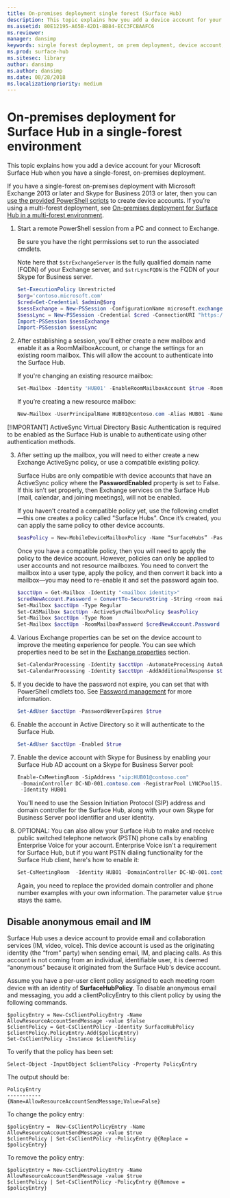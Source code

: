 ```yaml
---
title: On-premises deployment single forest (Surface Hub)
description: This topic explains how you add a device account for your Microsoft Surface Hub when you have a single-forest, on-premises deployment.
ms.assetid: 80E12195-A65B-42D1-8B84-ECC3FCBAAFC6
ms.reviewer: 
manager: dansimp
keywords: single forest deployment, on prem deployment, device account, Surface Hub
ms.prod: surface-hub
ms.sitesec: library
author: dansimp
ms.author: dansimp
ms.date: 08/28/2018
ms.localizationpriority: medium
---
```


# On-premises deployment for Surface Hub in a single-forest environment


This topic explains how you add a device account for your Microsoft Surface Hub when you have a single-forest, on-premises deployment.

If you have a single-forest on-premises deployment with Microsoft Exchange 2013 or later and Skype for Business 2013 or later, then you can [use the provided PowerShell scripts](appendix-a-powershell-scripts-for-surface-hub.md#create-on-premises-ps-scripts) to create device accounts. If you’re using a multi-forest deployment, see [On-premises deployment for Surface Hub in a multi-forest environment](on-premises-deployment-surface-hub-multi-forest.md).

1. Start a remote PowerShell session from a PC and connect to Exchange.

   Be sure you have the right permissions set to run the associated cmdlets.

   Note here that `$strExchangeServer` is the fully qualified domain name (FQDN) of your Exchange server, and `$strLyncFQDN` is the FQDN of your Skype for Business server.

   ```PowerShell
   Set-ExecutionPolicy Unrestricted
   $org='contoso.microsoft.com'
   $cred=Get-Credential $admin@$org
   $sessExchange = New-PSSession -ConfigurationName microsoft.exchange -Credential $cred -AllowRedirection -Authentication Kerberos -ConnectionUri "http://$strExchangeServer/powershell" -WarningAction SilentlyContinue
   $sessLync = New-PSSession -Credential $cred -ConnectionURI "https://$strLyncFQDN/OcsPowershell" -AllowRedirection -WarningAction SilentlyContinue
   Import-PSSession $sessExchange
   Import-PSSession $sessLync
   ```

2. After establishing a session, you’ll either create a new mailbox and enable it as a RoomMailboxAccount, or change the settings for an existing room mailbox. This will allow the account to authenticate into the Surface Hub.

   If you're changing an existing resource mailbox:

   ```PowerShell
   Set-Mailbox -Identity 'HUB01' -EnableRoomMailboxAccount $true -RoomMailboxPassword (ConvertTo-SecureString -String <password> -AsPlainText -Force)
   ```

   If you’re creating a new resource mailbox:

   ```PowerShell
   New-Mailbox -UserPrincipalName HUB01@contoso.com -Alias HUB01 -Name "Hub-01" -Room -EnableRoomMailboxAccount $true -RoomMailboxPassword (ConvertTo-SecureString -String <password> -AsPlainText -Force)
   ```
[!IMPORTANT] ActiveSync Virtual Directory Basic Authentication is required to be enabled as the Surface Hub is unable to authenticate using other authentication methods.

3. After setting up the mailbox, you will need to either create a new Exchange ActiveSync policy, or use a compatible existing policy.

   Surface Hubs are only compatible with device accounts that have an ActiveSync policy where the **PasswordEnabled** property is set to False. If this isn’t set properly, then Exchange services on the Surface Hub (mail, calendar, and joining meetings), will not be enabled.

   If you haven’t created a compatible policy yet, use the following cmdlet—this one creates a policy called "Surface Hubs". Once it’s created, you can apply the same policy to other device accounts.

   ```PowerShell
   $easPolicy = New-MobileDeviceMailboxPolicy -Name “SurfaceHubs” -PasswordEnabled $false
   ```

   Once you have a compatible policy, then you will need to apply the policy to the device account. However, policies can only be applied to user accounts and not resource mailboxes. You need to convert the mailbox into a user type, apply the policy, and then convert it back into a mailbox—you may need to re-enable it and set the password again too.

   ```PowerShell
   $acctUpn = Get-Mailbox -Identity "<mailbox identity>"
   $credNewAccount.Password = ConvertTo-SecureString -String <room mailbox password> -AsPlainText -Force
   Set-Mailbox $acctUpn -Type Regular
   Set-CASMailbox $acctUpn -ActiveSyncMailboxPolicy $easPolicy
   Set-Mailbox $acctUpn -Type Room
   Set-Mailbox $acctUpn -RoomMailboxPassword $credNewAccount.Password -EnableRoomMailboxAccount $true
   ```

4. Various Exchange properties can be set on the device account to improve the meeting experience for people. You can see which properties need to be set in the [Exchange properties](exchange-properties-for-surface-hub-device-accounts.md) section.

   ```PowerShell
   Set-CalendarProcessing -Identity $acctUpn -AutomateProcessing AutoAccept -AddOrganizerToSubject $false –AllowConflicts $false –DeleteComments $false -DeleteSubject $false -RemovePrivateProperty $false
   Set-CalendarProcessing -Identity $acctUpn -AddAdditionalResponse $true -AdditionalResponse "This is a Surface Hub room!"
   ```

5. If you decide to have the password not expire, you can set that with PowerShell cmdlets too. See [Password management](password-management-for-surface-hub-device-accounts.md) for more information.

   ```PowerShell
   Set-AdUser $acctUpn -PasswordNeverExpires $true
   ```

6. Enable the account in Active Directory so it will authenticate to the Surface Hub.

   ```PowerShell
   Set-AdUser $acctUpn -Enabled $true
   ```

7. Enable the device account with Skype for Business by enabling your Surface Hub AD account on a Skype for Business Server pool:

   ```PowerShell
   Enable-CsMeetingRoom -SipAddress "sip:HUB01@contoso.com"
    -DomainController DC-ND-001.contoso.com -RegistrarPool LYNCPool15.contoso.com
    -Identity HUB01
   ```

   You'll need to use the Session Initiation Protocol (SIP) address and domain controller for the Surface Hub, along with your own Skype for Business Server pool identifier and user identity.

8. OPTIONAL: You can also allow your Surface Hub to make and receive public switched telephone network (PSTN) phone calls by enabling Enterprise Voice for your account. Enterprise Voice isn't a requirement for Surface Hub, but if you want PSTN dialing functionality for the Surface Hub client, here's how to enable it:

   ```PowerShell
   Set-CsMeetingRoom  -Identity HUB01 -DomainController DC-ND-001.contoso.com -LineURI "tel:+14255550555;ext=50555"  -EnterpriseVoiceEnabled $true
   ```

   Again, you need to replace the provided domain controller and phone number examples with your own information. The parameter value `$true` stays the same.
    

 ## Disable anonymous email and IM




Surface Hub uses a device account to provide email and collaboration services (IM, video, voice). This device account is used as the originating identity (the “from” party) when sending email, IM, and placing calls. As this account is not coming from an individual, identifiable user, it is deemed “anonymous” because it originated from the Surface Hub's device account.  

Assume you have a per-user client policy assigned to each meeting room device with an identity of **SurfaceHubPolicy**. To disable anonymous email and messaging, you add a clientPolicyEntry to this client policy by using the following commands.

```
$policyEntry = New-CsClientPolicyEntry -Name AllowResourceAccountSendMessage -value $false
$clientPolicy = Get-CsClientPolicy -Identity SurfaceHubPolicy
$clientPolicy.PolicyEntry.Add($policyEntry)
Set-CsClientPolicy -Instance $clientPolicy
```

To verify that the policy has been set:

```
Select-Object -InputObject $clientPolicy -Property PolicyEntry
```

The output should be:

```
PolicyEntry
-----------
{Name=AllowResourceAccountSendMessage;Value=False}
```
	
	
To change the policy entry:

```
$policyEntry =  New-CsClientPolicyEntry -Name AllowResourceAccountSendMessage -value $true
$clientPolicy | Set-CsClientPolicy -PolicyEntry @{Replace = $policyEntry}
``` 
	
To remove the policy entry:

```
$policyEntry = New-CsClientPolicyEntry -Name AllowResourceAccountSendMessage -value $true
$clientPolicy | Set-CsClientPolicy -PolicyEntry @{Remove = $policyEntry}
```

 





